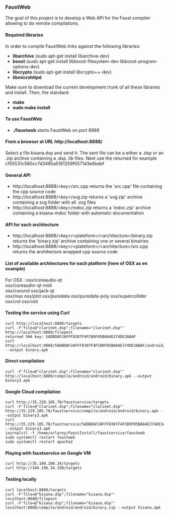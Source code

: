 
### FaustWeb ###

The goal of this project is to develop a Web API for the Faust compiler allowing to do remote compilations.

#### Required libraries ####

In order to compile FaustWeb links against the following libraries:

 - **libarchive** (sudo apt-get install libarchive-dev)
 - **boost** (sudo apt-get install libboost-filesystem-dev  libboost-program-options-dev)
 - **libcrypto** (sudo apt-get install libcrypto++-dev)
 - **libmicrohttpd**

Make sure to download the current development trunk of all these libraries and install. Then, the standard:

 - **make**
 - **sudo make install**

#### To use FaustWeb ####

 - **./faustweb** starts FaustWeb on port 8888

#### From a browser at URL http://localhost:8888/ ####

Select a file kisana.dsp and send it. The sent file can be a either a .dsp or an .zip archive containing a .dsp .lib files. Next use the returned <key> for example cf55531c580cc7d3485a5161259f0571d3e6bdef

#### General API ####

 - http://localhost:8888/<key\>/src.cpp returns the 'src.cpp' file containing the cpp source code 
 - http://localhost:8888/<key\>/svg.zip returns a 'svg.zip' archive containing a svg folder with all .svg files
 - http://localhost:8888/<key\>/mdoc.zip returns a ’mdoc.zip' archive  containing a kisana-mdoc folder with automatic documentation

#### API for each architecture ####

 - http://localhost:8888/<key\>/\<plateform\>/\<architecture\>/binary.zip returns the 'binary.zip' archive containing one or several binairies
 - http://localhost:8888/<key\>/\<plateform\>/\<architecture\>/src.cpp	returns the architecture wrapped cpp source code 

#### List of available architectures for each platform (here of OSX as en example) ####

For OSX :
 osx/coreaudio-qt	
 osx/coreaudio-qt-midi  
 osx/csound
 osx/jack-qt    
 osx/max
 osx/plot
 osx/puredata
 osx/puredata-poly
 osx/supercollider	
 osx/vst
 osx/vsti

#### Testing the service using Curl ####

	curl http://localhost:8888/targets
	curl -F'file=@"clarinet.dsp";filename="clarinet.dsp"'  http://localhost:8888/filepost
	returned SHA key: 5ADBDAF2AFFF8387F4FCB9F05BA84E374DE3ABAF
	curl http://localhost:8888/5ADBDAF2AFFF8387F4FCB9F05BA84E374DE3ABAF/android/smartkeyb/binary.apk --output binary.apk

#### Direct compilation

	curl -F'file=@"clarinet.dsp";filename="clarinet.dsp"'  http://localhost:8888/compile/android/android/binary.apk --output binary3.apk

#### Google Cloud compilation

	curl http://35.229.105.70/faustservice/targets
	curl -F'file=@"clarinet.dsp";filename="clarinet.dsp"' http://35.229.105.70/faustservice/compile/android/android/binary.apk --output binary3.apk
	curl http://35.229.105.70/faustservice/5ADBDAF2AFFF8387F4FCB9F05BA84E374DE3ABAF/android/android/binary.apk --output binary3.apk
	journalctl -f /home/orlarey/FaustInstall/faustservice/faustweb
	sudo systemctl restart faustweb
	sudo systemctl restart apache2

#### Playing with faustservice on Google VM

	curl http://35.190.180.34/targets
	curl http://104.196.34.150/targets

#### Testing locally

	curl localhost:8888/targets
	curl -F'file=@"kisana.dsp";filename="kisana.dsp"' localhost:8888/filepost
	curl -F'file=@"kisana.dsp";filename="kisana.dsp"' localhost:8888/compile/android/android/binary.zip --output kisana.apk

